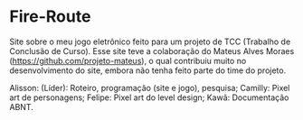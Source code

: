# Fire-Route
Site sobre o meu jogo eletrônico feito para um projeto de TCC (Trabalho de Conclusão de Curso). 
Esse site teve a colaboração do Mateus Alves Moraes (https://github.com/projeto-mateus), o qual contribuiu muito no desenvolvimento do site, embora não tenha feito parte do time do projeto.

Alisson: (Líder): Roteiro, programação (site e jogo), pesquisa;
Camilly: Pixel art de personagens;
Felipe: Pixel art do level design;
Kawã: Documentação ABNT.
